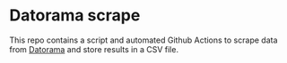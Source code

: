 # Datorama scrape 
This repo contains a script and automated Github Actions to scrape data from [Datorama]( https://www.dataroma.com/m/home.php) and store results in a CSV file. 
